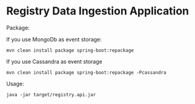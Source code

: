 # Registry Data Ingestion Application

Package:

If you use MongoDb as event storage:

```
mvn clean install package spring-boot:repackage
```

If you use Cassandra as event storage
```
mvn clean install package spring-boot:repackage -Pcassandra
```

Usage:
```
java -jar target/registry.api.jar
```